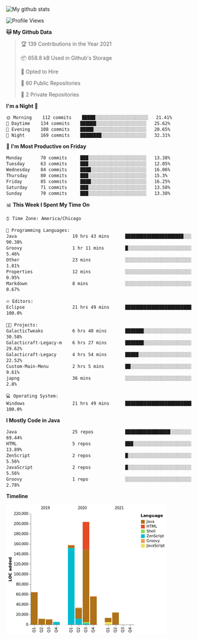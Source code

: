 ![My github stats](https://github-readme-stats.vercel.app/api?username=romvoid95&theme=gruvbox&include_all_commits=true&show_icons=true")

<!--START_SECTION:waka-->
![Profile Views](http://img.shields.io/badge/Profile%20Views-2-blue)

**🐱 My Github Data** 

> 🏆 139 Contributions in the Year 2021
 > 
> 📦 658.8 kB Used in Github's Storage 
 > 
> 💼 Opted to Hire
 > 
> 📜 60 Public Repositories 
 > 
> 🔑 2 Private Repositories  
 > 
**I'm a Night 🦉** 

```text
🌞 Morning    112 commits    █████░░░░░░░░░░░░░░░░░░░░   21.41% 
🌆 Daytime    134 commits    ██████░░░░░░░░░░░░░░░░░░░   25.62% 
🌃 Evening    108 commits    █████░░░░░░░░░░░░░░░░░░░░   20.65% 
🌙 Night      169 commits    ████████░░░░░░░░░░░░░░░░░   32.31%

```
📅 **I'm Most Productive on Friday** 

```text
Monday       70 commits     ███░░░░░░░░░░░░░░░░░░░░░░   13.38% 
Tuesday      63 commits     ███░░░░░░░░░░░░░░░░░░░░░░   12.05% 
Wednesday    84 commits     ████░░░░░░░░░░░░░░░░░░░░░   16.06% 
Thursday     80 commits     ███░░░░░░░░░░░░░░░░░░░░░░   15.3% 
Friday       85 commits     ████░░░░░░░░░░░░░░░░░░░░░   16.25% 
Saturday     71 commits     ███░░░░░░░░░░░░░░░░░░░░░░   13.58% 
Sunday       70 commits     ███░░░░░░░░░░░░░░░░░░░░░░   13.38%

```


📊 **This Week I Spent My Time On** 

```text
⌚︎ Time Zone: America/Chicago

💬 Programming Languages: 
Java                     19 hrs 43 mins      ██████████████████████░░░   90.38% 
Groovy                   1 hr 11 mins        █░░░░░░░░░░░░░░░░░░░░░░░░   5.46% 
Other                    23 mins             ░░░░░░░░░░░░░░░░░░░░░░░░░   1.81% 
Properties               12 mins             ░░░░░░░░░░░░░░░░░░░░░░░░░   0.95% 
Markdown                 8 mins              ░░░░░░░░░░░░░░░░░░░░░░░░░   0.67%

🔥 Editors: 
Eclipse                  21 hrs 49 mins      █████████████████████████   100.0%

🐱‍💻 Projects: 
GalacticTweaks           6 hrs 40 mins       ███████░░░░░░░░░░░░░░░░░░   30.58% 
Galacticraft-Legacy-m    6 hrs 27 mins       ███████░░░░░░░░░░░░░░░░░░   29.62% 
Galacticraft-Legacy      4 hrs 54 mins       █████░░░░░░░░░░░░░░░░░░░░   22.52% 
Custom-Main-Menu         2 hrs 5 mins        ██░░░░░░░░░░░░░░░░░░░░░░░   9.61% 
japng                    36 mins             ░░░░░░░░░░░░░░░░░░░░░░░░░   2.8%

💻 Operating System: 
Windows                  21 hrs 49 mins      █████████████████████████   100.0%

```

**I Mostly Code in Java** 

```text
Java                     25 repos            █████████████████░░░░░░░░   69.44% 
HTML                     5 repos             ███░░░░░░░░░░░░░░░░░░░░░░   13.89% 
ZenScript                2 repos             █░░░░░░░░░░░░░░░░░░░░░░░░   5.56% 
JavaScript               2 repos             █░░░░░░░░░░░░░░░░░░░░░░░░   5.56% 
Groovy                   1 repo              ░░░░░░░░░░░░░░░░░░░░░░░░░   2.78%

```


**Timeline**

![Chart not found](https://raw.githubusercontent.com/ROMVoid95/ROMVoid95/master/charts/bar_graph.png) 


<!--END_SECTION:waka-->

